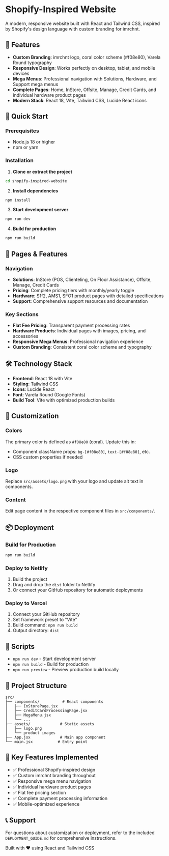 # Shopify-Inspired Website

A modern, responsive website built with React and Tailwind CSS, inspired by Shopify's design language with custom branding for imrchnt.

## 🎨 Features

- **Custom Branding**: imrchnt logo, coral color scheme (#f08e80), Varela Round typography
- **Responsive Design**: Works perfectly on desktop, tablet, and mobile devices
- **Mega Menus**: Professional navigation with Solutions, Hardware, and Support mega menus
- **Complete Pages**: Home, InStore, Offsite, Manage, Credit Cards, and individual hardware product pages
- **Modern Stack**: React 18, Vite, Tailwind CSS, Lucide React icons

## 🚀 Quick Start

### Prerequisites
- Node.js 18 or higher
- npm or yarn

### Installation

1. **Clone or extract the project**
```bash
cd shopify-inspired-website
```

2. **Install dependencies**
```bash
npm install
```

3. **Start development server**
```bash
npm run dev
```

4. **Build for production**
```bash
npm run build
```

## 📱 Pages & Features

### Navigation
- **Solutions**: InStore (POS, Clienteling, On Floor Assistance), Offsite, Manage, Credit Cards
- **Pricing**: Complete pricing tiers with monthly/yearly toggle
- **Hardware**: S1f2, AMS1, SFO1 product pages with detailed specifications
- **Support**: Comprehensive support resources and documentation

### Key Sections
- **Flat Fee Pricing**: Transparent payment processing rates
- **Hardware Products**: Individual pages with images, pricing, and accessories
- **Responsive Mega Menus**: Professional navigation experience
- **Custom Branding**: Consistent coral color scheme and typography

## 🛠️ Technology Stack

- **Frontend**: React 18 with Vite
- **Styling**: Tailwind CSS
- **Icons**: Lucide React
- **Font**: Varela Round (Google Fonts)
- **Build Tool**: Vite with optimized production builds

## 🎯 Customization

### Colors
The primary color is defined as `#f08e80` (coral). Update this in:
- Component className props: `bg-[#f08e80]`, `text-[#f08e80]`, etc.
- CSS custom properties if needed

### Logo
Replace `src/assets/logo.png` with your logo and update alt text in components.

### Content
Edit page content in the respective component files in `src/components/`.

## 📦 Deployment

### Build for Production
```bash
npm run build
```

### Deploy to Netlify
1. Build the project
2. Drag and drop the `dist` folder to Netlify
3. Or connect your GitHub repository for automatic deployments

### Deploy to Vercel
1. Connect your GitHub repository
2. Set framework preset to "Vite"
3. Build command: `npm run build`
4. Output directory: `dist`

## 🔧 Scripts

- `npm run dev` - Start development server
- `npm run build` - Build for production
- `npm run preview` - Preview production build locally

## 📁 Project Structure

```
src/
├── components/          # React components
│   ├── InStorePage.jsx
│   ├── CreditCardProcessingPage.jsx
│   ├── MegaMenu.jsx
│   └── ...
├── assets/             # Static assets
│   ├── logo.png
│   └── product images
├── App.jsx             # Main app component
└── main.jsx           # Entry point
```

## 🌟 Key Features Implemented

- ✅ Professional Shopify-inspired design
- ✅ Custom imrchnt branding throughout
- ✅ Responsive mega menu navigation
- ✅ Individual hardware product pages
- ✅ Flat fee pricing section
- ✅ Complete payment processing information
- ✅ Mobile-optimized experience

## 📞 Support

For questions about customization or deployment, refer to the included `DEPLOYMENT_GUIDE.md` for comprehensive instructions.

Built with ❤️ using React and Tailwind CSS

